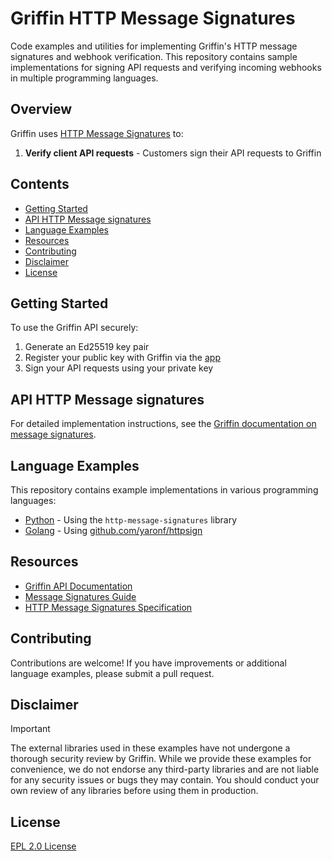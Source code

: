 # Griffin HTTP Message Signatures

Code examples and utilities for implementing Griffin's HTTP message signatures and webhook verification. This repository contains sample implementations for signing API requests and verifying incoming webhooks in multiple programming languages.

## Overview

Griffin uses [HTTP Message Signatures](https://datatracker.ietf.org/doc/html/rfc9421) to:

1. **Verify client API requests** - Customers sign their API requests to Griffin

## Contents

- [Getting Started](#getting-started)
- [API HTTP Message signatures](#api-http-message-signatures)
- [Language Examples](#language-examples)
- [Resources](#resources)
- [Contributing](#contributing)
- [Disclaimer](#disclaimer)
- [License](#license)

## Getting Started

To use the Griffin API securely:

1. Generate an Ed25519 key pair
2. Register your public key with Griffin via the [app](https://app.griffin.com/)
3. Sign your API requests using your private key

## API HTTP Message signatures

For detailed implementation instructions, see the [Griffin documentation on message signatures](https://docs.griffin.com/docs/guides/how-to-create-message-signatures).

## Language Examples

This repository contains example implementations in various programming languages:

- [Python](./python/) - Using the `http-message-signatures` library
- [Golang](./golang/) - Using [github.com/yaronf/httpsign](https://github.com/yaronf/httpsign)


## Resources

- [Griffin API Documentation](https://docs.griffin.com/docs/introduction/get-started-with-the-api)
- [Message Signatures Guide](https://docs.griffin.com/docs/guides/how-to-create-message-signatures)
- [HTTP Message Signatures Specification](https://datatracker.ietf.org/doc/html/rfc9421)

## Contributing

Contributions are welcome! If you have improvements or additional language examples, please submit a pull request.

## Disclaimer

> [!IMPORTANT]
> The external libraries used in these examples have not undergone a thorough security review by Griffin. While we provide these examples for convenience, we do not endorse any third-party libraries and are not liable for any security issues or bugs they may contain. You should conduct your own review of any libraries before using them in production.

## License

[EPL 2.0 License](LICENSE.txt)